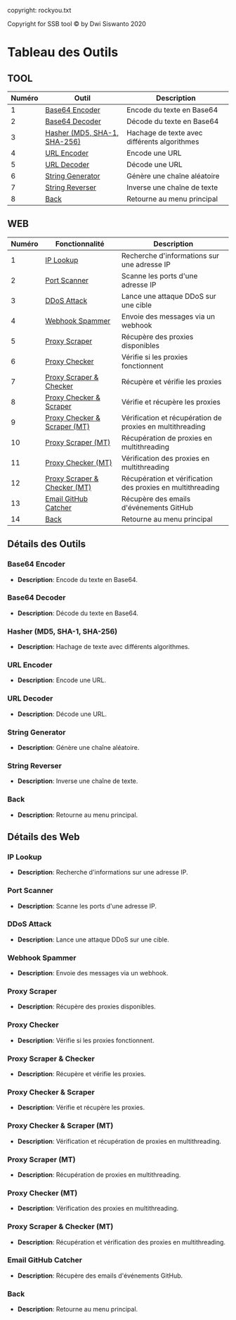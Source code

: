 copyright: rockyou.txt

 Copyright for SSB tool © by Dwi Siswanto 2020

# Tableau des Outils

## TOOL
| Numéro | Outil                        | Description                                   |
|--------|------------------------------|-----------------------------------------------|
| 1      | [Base64 Encoder](#base64-encoder)               | Encode du texte en Base64                     |
| 2      | [Base64 Decoder](#base64-decoder)               | Décode du texte en Base64                     |
| 3      | [Hasher (MD5, SHA-1, SHA-256)](#hasher) | Hachage de texte avec différents algorithmes  |
| 4      | [URL Encoder](#url-encoder)                  | Encode une URL                                |
| 5      | [URL Decoder](#url-decoder)                  | Décode une URL                                |
| 6      | [String Generator](#string-generator)             | Génère une chaîne aléatoire                   |
| 7      | [String Reverser](#string-reverser)              | Inverse une chaîne de texte                   |
| 8      | [Back](#back)                         | Retourne au menu principal                    |

## WEB
| Numéro | Fonctionnalité               | Description                                   |
|--------|------------------------------|-----------------------------------------------|
| 1      | [IP Lookup](#ip-lookup)                    | Recherche d'informations sur une adresse IP   |
| 2      | [Port Scanner](#port-scanner)                 | Scanne les ports d'une adresse IP             |
| 3      | [DDoS Attack](#ddos-attack)                  | Lance une attaque DDoS sur une cible         |
| 4      | [Webhook Spammer](#webhook-spammer)              | Envoie des messages via un webhook            |
| 5      | [Proxy Scraper](#proxy-scraper)                | Récupère des proxies disponibles              |
| 6      | [Proxy Checker](#proxy-checker)                | Vérifie si les proxies fonctionnent           |
| 7      | [Proxy Scraper & Checker](#proxy-scraper-checker)      | Récupère et vérifie les proxies                |
| 8      | [Proxy Checker & Scraper](#proxy-checker-scraper)      | Vérifie et récupère les proxies                |
| 9      | [Proxy Checker & Scraper (MT)](#proxy-checker-scraper-mt) | Vérification et récupération de proxies en multithreading |
| 10     | [Proxy Scraper (MT)](#proxy-scraper-mt)          | Récupération de proxies en multithreading      |
| 11     | [Proxy Checker (MT)](#proxy-checker-mt)           | Vérification des proxies en multithreading     |
| 12     | [Proxy Scraper & Checker (MT)](#proxy-scraper-checker-mt) | Récupération et vérification des proxies en multithreading |
| 13     | [Email GitHub Catcher](#email-github-catcher)         | Récupère des emails d'événements GitHub       |
| 14     | [Back](#back)                         | Retourne au menu principal                    |

## Détails des Outils

### Base64 Encoder
- **Description**: Encode du texte en Base64.
  
### Base64 Decoder
- **Description**: Décode du texte en Base64.
  
### Hasher (MD5, SHA-1, SHA-256)
- **Description**: Hachage de texte avec différents algorithmes.

### URL Encoder
- **Description**: Encode une URL.

### URL Decoder
- **Description**: Décode une URL.

### String Generator
- **Description**: Génère une chaîne aléatoire.

### String Reverser
- **Description**: Inverse une chaîne de texte.

### Back
- **Description**: Retourne au menu principal.

## Détails des Web

### IP Lookup
- **Description**: Recherche d'informations sur une adresse IP.

### Port Scanner
- **Description**: Scanne les ports d'une adresse IP.

### DDoS Attack
- **Description**: Lance une attaque DDoS sur une cible.

### Webhook Spammer
- **Description**: Envoie des messages via un webhook.

### Proxy Scraper
- **Description**: Récupère des proxies disponibles.

### Proxy Checker
- **Description**: Vérifie si les proxies fonctionnent.

### Proxy Scraper & Checker
- **Description**: Récupère et vérifie les proxies.

### Proxy Checker & Scraper
- **Description**: Vérifie et récupère les proxies.

### Proxy Checker & Scraper (MT)
- **Description**: Vérification et récupération de proxies en multithreading.

### Proxy Scraper (MT)
- **Description**: Récupération de proxies en multithreading.

### Proxy Checker (MT)
- **Description**: Vérification des proxies en multithreading.

### Proxy Scraper & Checker (MT)
- **Description**: Récupération et vérification des proxies en multithreading.

### Email GitHub Catcher
- **Description**: Récupère des emails d'événements GitHub.

### Back
- **Description**: Retourne au menu principal.
